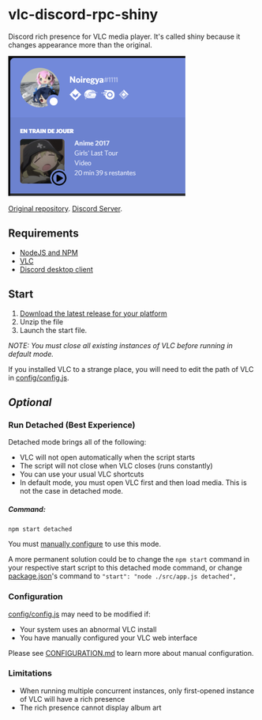 # vlc-discord-rpc-shiny
Discord rich presence for VLC media player. It's called shiny because it changes appearance more than the original.

![Example](./example.png)

[Original repository](https://github.com/Pigpog/vlc-discord-rpc).
[Discord Server](https://discord.gg/QMDnbQ8).

## Requirements
- [NodeJS and NPM](https://nodejs.org/en/)
- [VLC](https://www.videolan.org/index.html)
- [Discord desktop client](https://discordapp.com/)

## Start
 1. [Download the latest release for your platform](https://github.com/Pigpog/vlc-discord-rpc/releases)
 2. Unzip the file
 3. Launch the start file.

*NOTE: You must close all existing instances of VLC before running in default mode.*

If you installed VLC to a strange place, you will need to edit the path of VLC in [config/config.js](./config/config.js).

## *Optional*

### Run Detached (Best Experience)
Detached mode brings all of the following:
 - VLC will not open automatically when the script starts
 - The script will not close when VLC closes (runs constantly)
 - You can use your usual VLC shortcuts
 - In default mode, you must open VLC first and then load media. This is not the case in detached mode.

##### Command:
```
npm start detached
```
You must [manually configure](./CONFIGURATION.md) to use this mode.

A more permanent solution could be to change the `npm start` command in your respective start script to this detached mode command, or change [package.json](https://github.com/Pigpog/vlc-discord-rpc/blob/886e54260a55dd70d1f899e357c4b63b8f6f4578/package.json#L12)'s command to `"start": "node ./src/app.js detached",`

### Configuration
[config/config.js](./config/config.js) may need to be modified if:
 - Your system uses an abnormal VLC install
 - You have manually configured your VLC web interface

Please see [CONFIGURATION.md](./CONFIGURATION.md) to learn more about manual configuration.

### Limitations
 - When running multiple concurrent instances, only first-opened instance of VLC will have a rich presence
 - The rich presence cannot display album art
